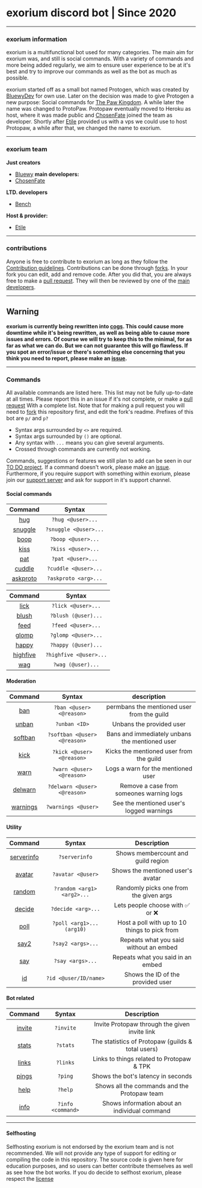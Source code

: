 # exorium discord bot | Since 2020
----
### exorium information
exorium is a multifunctional bot used for many categories. The main aim for exorium was, and still is social commands. With a variety of commands and more being added regularly, we aim to ensure user experience to be at it's best and try to improve our commands as well as the bot as much as possible.

exorium started off as a small bot named Protogen, which was created by [BluewyDev](https://github.com/BluewyDev/) for own use. Later on the decision was made to give Protogen a new purpose: Social commands for [The Paw Kingdom](https://linktr.ee/pawkingdom). A while later the name was changed to ProtoPaw. Protopaw eventually moved to Heroku as host, where it was made public and [ChosenFate](https://github.com/Chosen-Fate) joined the team as developer. Shortly after [Etile](https://github.com/Etile0) provided us with a vps we could use to host Protopaw, a while after that, we changed the name to exorium.

---
### exorium team
**Just creators**
- [Bluewy](https://github.com/BluewyDev)
**main developers:**
- [ChosenFate](https://github.com/Chosen-Fate/)

**LTD. developers**
- [Bench](https://github.com/Bench182/)

**Host & provider:**
- [Etile](https://github.com/Etile0/)
---
### contributions
Anyone is free to contribute to exorium as long as they follow the [Contribution guidelines](https://github.com/ThePawKingdom/exorium/blob/master/CONTRIBUTING.md). Contributions can be done through [forks](https://github.com/ThePawKingdom/exorium/network/members). In your fork you can edit, add and remove code. After you did that, you are always free to make a [pull request](https://github.com/ThePawKingdom/exorium/pulls/). They will then be reviewed by one of the [main developers](https://github.com/ThePawKingdom/exorium#exorium-team).

---
## Warning
**exorium is currently being rewritten into [cogs](https://github.com/ThePawKingdom/exorium/tree/cogs/). This could cause more downtime while it's being rewritten, as well as being able to cause more issues and errors. Of course we will try to keep this to the minimal, for as far as what we can do. But we can not guarantee this will go flawless. If you spot an error/issue or there's something else concerning that you think you need to report, please make an [issue](https://github.com/ThePawKingdom/exorium/issues).**

---
### Commands
All available commands are listed here. This list may not be fully up-to-date at all times.
Please report this in an issue if it's not complete, or make a [pull request](https://github.com/ThePawKingdom/exorium/pulls/) With a complete list. Note that for making a pull request you will need to [fork](https://github.com/ThePawKingdom/exorium/network/members) this repository first, and edit the fork's readme. Prefixes of this bot are `p/` and `p?`

* Syntax args surrounded by `<>` are required. 
* Syntax args surrounded by `()` are optional. 
* Any syntax with `...` means you can give several arguments.
* Crossed through commands are currently not working.

Commands, suggestions or features we still plan to add can be seen in our [TO DO project](https://github.com/ThePawKingdom/exorium/projects/1). If a command doesn't work, please make an [issue](https://github.com/ThePawKingdom/exorium/issues/). Furthermore, if you require support with something within exorium, please join our [support server](https://discord.gg/CEHkNky) and ask for support in it's support channel. 

#### Social commands
|Command                                                                      |Syntax                |
| :-------------------------------------------------------------------------: | :------------------: |
|[hug](https://github.com/ThePawKingdom/exorium/blob/master/main.py#L179)     |`?hug <@user>...`     |
|[snuggle](https://github.com/ThePawKingdom/exorium/blob/master/main.py#L173) |`?snuggle <@user>...` |
|[boop](https://github.com/ThePawKingdom/exorium/blob/master/main.py#L191)    |`?boop <@user>...`    |
|[kiss](https://github.com/ThePawKingdom/exorium/blob/master/main.py#L197)    |`?kiss <@user>...`    |
|[pat](https://github.com/ThePawKingdom/exorium/blob/master/main.py#L185)     |`?pat <@user>...`     |
|[cuddle](https://github.com/ThePawKingdom/exorium/blob/master/main.py#L215)  |`?cuddle <@user>...`  |
|[askproto](https://github.com/ThePawKingdom/exorium/blob/master/main.py#L355)|`?askproto <arg>...`  |

|Command                                                                      |Syntax                |  
| :-------------------------------------------------------------------------: | :------------------: |
|[lick](https://github.com/ThePawKingdom/exorium/blob/master/main.py#L203)    |`?lick <@user>...`    |
|[blush](https://github.com/ThePawKingdom/exorium/blob/master/main.py#L251)   |`?blush (@user)...`   |
|[feed](https://github.com/ThePawKingdom/exorium/blob/master/main.py#L266)    |`?feed <@user>...`    |
|[glomp](https://github.com/ThePawKingdom/exorium/blob/master/main.py#L276)   |`?glomp <@user>...`   |
|[happy](https://github.com/ThePawKingdom/exorium/blob/master/main.py#L286)   |`?happy (@user)...`   |
|[highfive](https://github.com/ThePawKingdom/exorium/blob/master/main.py#L301)|`?highfive <@user>...`|
|[wag](https://github.com/ThePawKingdom/exorium/blob/master/main.py#L307)     |`?wag (@user)...`     |

#### Moderation
|Command                                                                        |Syntax                       |description                                      |
| :---------------------------------------------------------------------------: | :-------------------------: | :---------------------------------------------: |
|[ban](https://github.com/ThePawKingdom/exorium/blob/master/main.py#L364)       |`?ban <@user> <@reason>`     |permbans the mentioned user from the guild       | 
|[unban](https://github.com/ThePawKingdom/exorium/blob/master/main.py#L384)     |`?unban <ID>`                |Unbans the provided user                         |
|[softban](https://github.com/ThePawKingdom/exorium/blob/master/main.py#L416)   |`?softban <@user> <@reason>` |Bans and immediately unbans the mentioned user   |
|[kick](https://github.com/ThePawKingdom/exorium/blob/master/main.py#L396)      |`?kick <@user> <@reason>`    |Kicks the mentioned user from the guild          |
|[warn](https://github.com/ThePawKingdom/exorium/blob/master/main.py#L505)      |`?warn <@user> <@reason>`    |Logs a warn for the mentioned user               |
|[delwarn](https://github.com/ThePawKingdom/exorium/blob/master/main.py#L515)   |`?delwarn <@user> <@reason>` |Remove a case from someones warning logs         |
|[warnings](https://github.com/ThePawKingdom/exorium/blob/master/main.py#L528)  |`?warnings <@user>`          |See the mentioned user's logged warnings         |

#### Utility
|Command                                                                        |Syntax                       |Description                                      |
| :-------------------------------------------------------------------------:   | :-------------------------: | :---------------------------------------------: |
|[serverinfo](https://github.com/ThePawKingdom/protogen/blob/master/main.py#L153)|`?serverinfo`                |Shows membercount and guild region               |
|[avatar](https://github.com/ThePawKingdom/exorium/blob/master/main.py#L130)    |`?avatar <@user>`            |Shows the mentioned user's avatar                |
|[random](https://github.com/ThePawKingdom/exorium/blob/master/main.py#L328)    |`?random <arg1> <arg2>...`   |Randomly picks one from the given args           |
|[decide](https://github.com/ThePawKingdom/exorium/blob/master/main.py#L458)    |`?decide <arg>...`           |Lets people choose with :white_check_mark:	or :x:|
|[poll](https://github.com/ThePawKingdom/exorium/blob/master/main.py#L437)      |`?poll <arg1>... (arg10)`    |Host a poll with up to 10 things to pick from    |
|[say2](https://github.com/ThePawKingdom/exorium/blob/master/main.py#L486)      |`?say2 <args>...`            |Repeats what you said without an embed           |
|[say](https://github.com/ThePawKingdom/exorium/blob/master/main.py#L477)       |`?say <args>...`             |Repeats what you said in an embed                |
|[id](https://github.com/ThePawKingdom/exorium/blob/master/main.py#L92)         |`?id <@user/ID/name>`        |Shows the ID of the provided user                |

#### Bot related
|Command                                                                        |Syntax                       |Description                                      |
| :-------------------------------------------------------------------------:   | :-------------------------: | :---------------------------------------------: |
|[invite](https://github.com/ThePawKingdom/exorium/blob/master/main.py#L75)     |`?invite`                    |Invite Protopaw through the given invite link    |
|[stats](https://github.com/ThePawKingdom/exorium/blob/master/main.py#L83)      |`?stats`                     |The statistics of Protopaw (guilds & total users)|
|[links](https://github.com/ThePawKingdom/exorium/blob/master/main.py#L143)     |`?links`                     |Links to things related to Protopaw & TPK        |
|[pings](https://github.com/ThePawKingdom/exorium/blob/master/main.py#L44)      |`?ping`                      |Shows the bot's latency in seconds               |
|[help](https://github.com/ThePawKingdom/exorium/blob/master/main.py#L60)       |`?help`                      |Shows all the commands and the Protopaw team     |
|[info](https://github.com/ThePawKingdom/exorium/blob/master/main.py#L335)      |`?info <command>`            |Shows information about an individual command    |

---
#### Selfhosting
Selfhosting exorium is not endorsed by the exorium team and is not recommended. We will not provide any type of support for editing or compiling the code in this repository. The source code is given here for education purposes, and so users can better contribute themselves as well as see how the bot works. If you do decide to selfhost exorium, please respect the [license](https://github.com/ThePawKingdom/exorium/blob/master/LICENSE)
